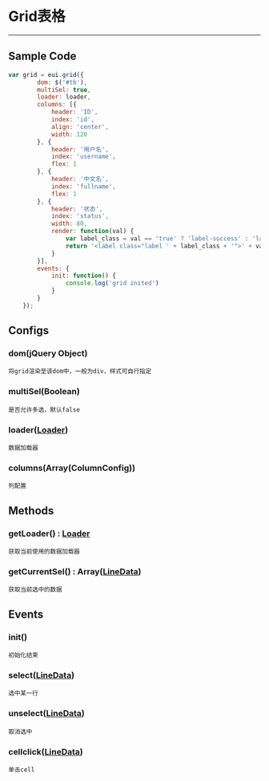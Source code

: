 # Grid表格

-----

## Sample Code
``` javascript
var grid = eui.grid({
        dom: $('#tb'),
        multiSel: true,
        loader: loader,
        columns: [{
            header: 'ID',
            index: 'id',
            align: 'center',
            width: 120
        }, {
            header: '用户名',
            index: 'username',
            flex: 1
        }, {
            header: '中文名',
            index: 'fullname',
            flex: 1
        }, {
            header: '状态',
            index: 'status',
            width: 80,
            render: function(val) {
                var label_class = val == 'true' ? 'label-success' : 'label-danger';
                return '<label class="label ' + label_class + '">' + val + '</label>'
            }
        }],
        events: {
            init: function() {
                console.log('grid inited')
            }
        }
    });
```

## Configs

### dom(jQuery Object)
	将grid渲染至该dom中，一般为div，样式可自行指定
### multiSel(Boolean)
	是否允许多选，默认false
### loader([Loader]())
	数据加载器
### columns(Array(ColumnConfig))
    列配置

## Methods

### getLoader() : [Loader]()
    获取当前使用的数据加载器

### getCurrentSel() : Array([LineData]())
    获取当前选中的数据

## Events
### init()
    初始化结束

### select([LineData]())
    选中某一行

### unselect([LineData]())
    取消选中

### cellclick([LineData]())
    单击cell
